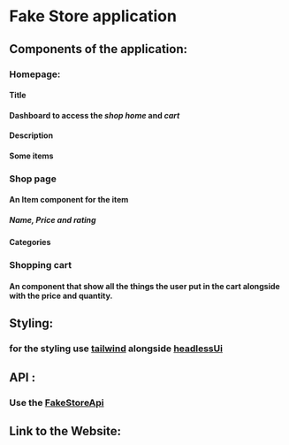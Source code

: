 # Fake Store application

## Components of the application:

### Homepage:
#### Title
#### Dashboard to access the *shop* *home* and *cart*

#### Description 
#### Some items
### Shop page
#### An Item component for the item
##### Name, Price and rating
#### Categories

### Shopping cart
#### An component that show all the things the user put in the cart alongside with the price and quantity.
## Styling:
### for the styling use [tailwind](https://tailwindcss.com/) alongside [headlessUi](https://headlessui.com/)

## API : 

### Use the [FakeStoreApi](https://fakestoreapi.com/)


## Link to the Website: 
